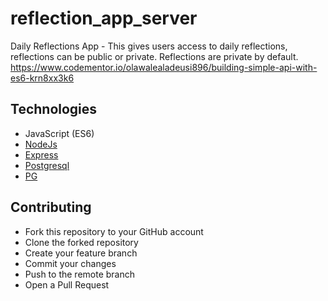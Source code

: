# reflection_app_server
Daily Reflections App - This gives users access to daily reflections, reflections can be public or private. Reflections are private by default. https://www.codementor.io/olawalealadeusi896/building-simple-api-with-es6-krn8xx3k6

## Technologies
- JavaScript (ES6)
- [NodeJs](https://nodejs.org)
- [Express](http://expressjs.com/)
- [Postgresql](https://www.postgresql.org/)
- [PG](https://node-postgres.com/)

## Contributing
- Fork this repository to your GitHub account
- Clone the forked repository
- Create your feature branch
- Commit your changes
- Push to the remote branch
- Open a Pull Request
